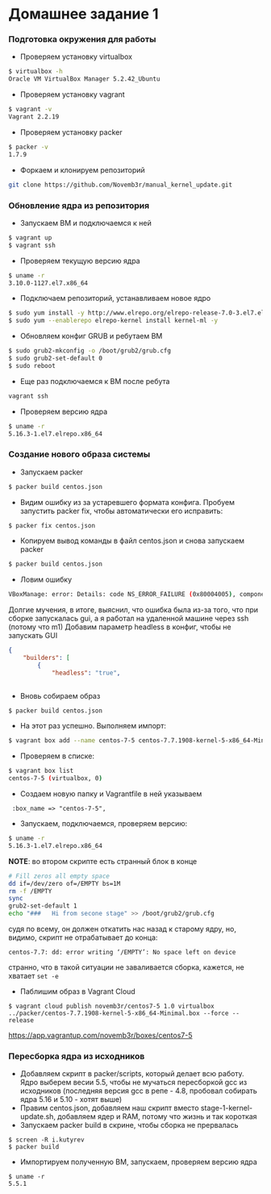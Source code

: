 # Домашнее задание 1

### Подготовка окружения для работы

- Проверяем установку virtualbox
```bash
$ virtualbox -h
Oracle VM VirtualBox Manager 5.2.42_Ubuntu
```

- Проверяем установку vagrant
```bash
$ vagrant -v
Vagrant 2.2.19
```

- Проверяем установку packer
```bash
$ packer -v
1.7.9
```

- Форкаем и клонируем репозиторий
```bash
git clone https://github.com/Novemb3r/manual_kernel_update.git
```

### Обновление ядра из репозитория

- Запускаем ВМ и подключаемся к ней
```bash
$ vagrant up
$ vagrant ssh
```

- Проверяем текущую версию ядра
```bash
$ uname -r
3.10.0-1127.el7.x86_64
```

- Подключаем репозиторий, устанавливаем новое ядро
```bash
$ sudo yum install -y http://www.elrepo.org/elrepo-release-7.0-3.el7.elrepo.noarch.rpm
$ sudo yum --enablerepo elrepo-kernel install kernel-ml -y
```

- Обновляем конфиг GRUB и ребутаем ВМ
```bash
$ sudo grub2-mkconfig -o /boot/grub2/grub.cfg
$ sudo grub2-set-default 0
$ sudo reboot
```

- Еще раз подключаемся к ВМ после ребута
```bash
vagrant ssh
```

- Проверяем версию ядра
```bash
$ uname -r
5.16.3-1.el7.elrepo.x86_64
```

### Создание нового образа системы

- Запускаем packer
```bash
$ packer build centos.json
```

- Видим ошибку из за устаревшего формата конфига. Пробуем запустить packer fix, чтобы автоматически его исправить:
```bash
$ packer fix centos.json
```

- Копируем вывод команды в файл centos.json и снова запускаем packer
```bash
$ packer build centos.json
```

- Ловим ошибку
```bash
VBoxManage: error: Details: code NS_ERROR_FAILURE (0x80004005), component MachineWrap, interface IMachine
```
Долгие мучения, в итоге, выяснил, что ошибка была из-за того, что при сборке запускалась gui, а я работал на удаленной машине через ssh (потому что m1)
Добавим параметр headless в конфиг, чтобы не запускать GUI

```JSON
{
    "builders": [
        {
            "headless": "true",
            
```

- Вновь собираем образ
```bash
$ packer build centos.json
```

- На этот раз успешно. Выполняем импорт:
```bash
$ vagrant box add --name centos-7-5 centos-7.7.1908-kernel-5-x86_64-Minimal.box
```

- Проверяем в списке:
```bash
$ vagrant box list
centos-7-5 (virtualbox, 0)
```

- Создаем новую папку и Vagrantfile в ней указываем
```
 :box_name => "centos-7-5",
```

- Запускаем, подключаемся, проверяем версию:
```bash
$ uname -r
5.16.3-1.el7.elrepo.x86_64
```

**NOTE**: во втором скрипте есть странный блок в конце
```bash
# Fill zeros all empty space
dd if=/dev/zero of=/EMPTY bs=1M
rm -f /EMPTY
sync
grub2-set-default 1
echo "###   Hi from secone stage" >> /boot/grub2/grub.cfg
```
судя по всему, он должен откатить нас назад к старому ядру, но, видимо, скрипт не отрабатывает до конца:
```
centos-7.7: dd: error writing ‘/EMPTY’: No space left on device
```

странно, что в такой ситуации не заваливается сборка, кажется, не хватает ```set -e```

- Паблишим образ в Vagrant Cloud
```
$ vagrant cloud publish novemb3r/centos7-5 1.0 virtualbox ../packer/centos-7.7.1908-kernel-5-x86_64-Minimal.box --force --release
```

https://app.vagrantup.com/novemb3r/boxes/centos7-5

### Пересборка ядра из исходников

- Добавляем скрипт в packer/scripts, который делает всю работу. Ядро выберем весии 5.5, чтобы не мучаться пересборкой gcc из исходников (последняя версия gcc в репе - 4.8, пробовал собирать ядра 5.16 и 5.10 - хотят выше)
- Правим centos.json, добавляем наш скрипт вместо stage-1-kernel-update.sh, добавляем ядер и RAM, потому что жизнь и так короткая
- Запускаем packer build в скрине, чтобы сборка не прервалась
```
$ screen -R i.kutyrev
$ packer build
```

- Импортируем полученную ВМ, запускаем, проверяем версию ядра
```
$ uname -r
5.5.1
```